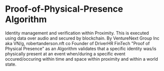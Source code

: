 # Proof-of-Physical-Presence Algorithm
Identity management and verification within Proximity. This is executed using data over audio and secured by blockchain.
By VentureNext Group Inc aka VN/g, robertanderson.nft co Founder of DriverHR FinTech "Proof of Physical Presence" as an Algorithm validates that a specific identity was/is physically present at an event when/during a specific event occured/occuring within time and space within proximity and within a world state. 
